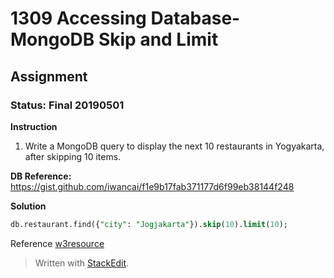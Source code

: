 # 1309 Accessing Database- MongoDB Skip and Limit
## Assignment
### Status: Final 20190501

**Instruction**
 1. Write a MongoDB query to display the next 10 restaurants in Yogyakarta, after skipping 10 items.

**DB Reference:**
https://gist.github.com/iwancai/f1e9b17fab371177d6f99eb38144f248

**Solution**
```SQL
db.restaurant.find({"city": "Jogjakarta"}).skip(10).limit(10);
```

Reference
[w3resource](https://www.w3resource.com/mongodb-exercises/)

> Written with [StackEdit](https://stackedit.io/).